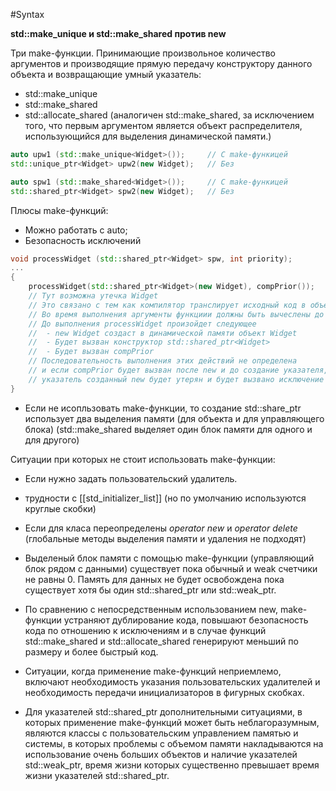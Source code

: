 #Syntax

**std::make_unique и std::make_shared против new**

Три make-функции. 
Принимающие произвольное количество аргументов и производящие 
прямую передачу конструктору данного объекта и возвращающие умный указатель:
- std::make_unique
- std::make_shared
- std::allocate_shared (аналогичен std::make_shared, за исключением того, 
что первым аргументом является объект распределителя, использующийся для выделения динамической памяти.)

```c++
auto upw1 (std::make_unique<Widget>());     // С make-функицей
std::unique_ptr<Widget> upw2(new Widget);   // Без

auto spw1 (std::make_shared<Widget>());     // С make-функицей
std::shared_ptr<Widget> spw2(new Widget);   // Без
```

Плюсы make-функций:
- Можно работать с auto;
- Безопасность исключений

```c++
void processWidget (std::shared_ptr<Widget> spw, int priority);
...
{
    processWidget(std::shared_ptr<Widget>(new Widget), compPrior());    
    // Тут возможна утечка Widget
    // Это связано с тем как компилятор транслирует исходный код в объектный 
    // Во время выполнения аргументы функциии должны быть вычеслены до вызова функции, 
    // До выполнения processWidget произойдет следующее
    //  - new Widget создаст в динамической памяти объект Widget
    //  - Будет вызван конструктор std::shared_ptr<Widget>
    //  - Будет вызван compPrior
    // Последовательность выполнения этих действий не определена 
    // и если compPrior будет вызван после new и до создание указателя,
    // указатель созданный new будет утерян и будет вызвано исключение  
}
```

- Если не исопльзовать make-функции, то создание std::share_ptr использует два выделения памяти 
(для объекта и для управляющего блока)
(std::make_shared выделяет один блок памяти для одного и для другого)

Ситуации при которых не стоит использовать make-функции:
- Если нужно задать пользовательский удалитель.
- трудности с [[std_initializer_list]] (но по умолчанию используются круглые скобки)
- Если для класа переопределены *operator new* и *operator delete* (глобальные методы выделения памяти и удаления не подходят)
- Выделеный блок памяти с помощью make-функции (управляющий блок рядом с данными) существует пока обычный и weak счетчики не равны 0. Память для данных не будет освобождена пока существует хотя бы один std::shared_ptr или std::weak_ptr.

- По сравнению с непосредственным использованием new, mаkе-функции устраняют дублирование кода, повышают безопасность кода по отношению к исключениям и в случае функций std::make_shared и std::allocate_shared генерируют меньший по размеру и более быстрый код.
- Ситуации, когда применение mаkе-функций неприемлемо, включают необходимость указания  пользовательских удалителей и необходимость передачи инициализаторов в фигурных скобках.
- Для указателей std::shared_ptr дополнительными ситуациями, в которых применение mаkе-функций  может быть неблагоразумным, являются классы с пользовательским управлением памятью и системы, в которых проблемы с объемом памяти накладываются на использование очень больших объектов и наличие указателей std::weak_ptr, время жизни которых существенно превышает время жизни указателей std::shared_ptr. 

